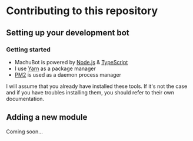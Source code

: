 # Contributing to this repository

## Setting up your development bot

### Getting started

-  MachuBot is powered by [Node.js](https://nodejs.org/en/) &
   [TypeScript](https://www.typescriptlang.org/)
-  I use [Yarn](https://yarnpkg.com/) as a package manager
-  [PM2](https://pm2.keymetrics.io/) is used as a daemon process manager

I will assume that you already have installed these tools. If it's not the case and if you have
troubles installing them, you should refer to their own documentation.

## Adding a new module

Coming soon...

